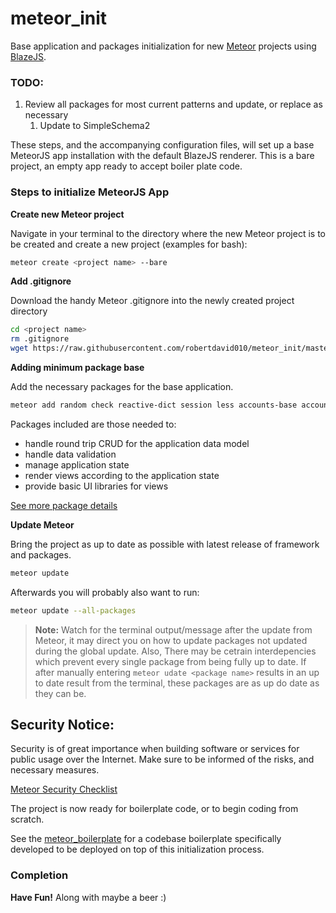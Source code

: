 # meteor_init

Base application and packages initialization for new [Meteor](https://www.meteor.com/) projects using [BlazeJS](http://blazejs.org/).

### TODO:
1. Review all packages for most current patterns and update, or replace as necessary
	1. Update to SimpleSchema2

These steps, and the accompanying configuration files, will set up a base MeteorJS app installation with the default BlazeJS renderer. This is a bare project, an empty app ready to accept boiler plate code.

### Steps to initialize MeteorJS App

**Create new Meteor project**

Navigate in your terminal to the directory where the new Meteor project is to be created and create a new project (examples for bash):

```bash
meteor create <project name> --bare
```

**Add .gitignore**

Download the handy Meteor .gitignore into the newly created project directory

```bash
cd <project name>
rm .gitignore
wget https://raw.githubusercontent.com/robertdavid010/meteor_init/master/.gitignore
```

**Adding minimum package base**

Add the necessary packages for the base application.

```bash
meteor add random check reactive-dict session less accounts-base accounts-password alanning:roles aldeed:collection2 aldeed:simple-schema aldeed:autoform aldeed:autoform-bs-datepicker aldeed:template-extension kadira:flow-router kadira:blaze-layout arillo:flow-router-helpers gwendall:body-events huttonr:bootstrap3 msavin:mongol
```


Packages included are those needed to:

* handle round trip CRUD for the application data model
* handle data validation 
* manage application state
* render views according to the application state
* provide basic UI libraries for views


[See more package details](../master/packages.md)

**Update Meteor**

Bring the project as up to date as possible with latest release of framework and packages.

```bash
meteor update
```

Afterwards you will probably also want to run:

```bash
meteor update --all-packages
```

> **Note:** Watch for the terminal output/message after the update from Meteor, it may direct you on how to update packages not updated during the global update.
	Also, There may be cetrain interdepencies which prevent every single package from being fully up to date. If after manually entering `meteor udate <package name>` results in an up to date result from the terminal, these packages are as up do date as they can be.

## Security Notice:

Security is of great importance when building software or services for public usage over the Internet. Make sure to be informed of the risks, and necessary measures.

[Meteor Security Checklist](https://meteorjs.club/MeteorSecurityChecklist.pdf?__s=qmhqtnitpz5xzsmztn8g)

The project is now ready for boilerplate code, or to begin coding from scratch.

See the [meteor_boilerplate](https://github.com/robertdavid010/meteor_boilerplate) for a codebase boilerplate specifically developed to be deployed on top of this initialization process.

### Completion

**Have Fun!** Along with maybe a beer :)
